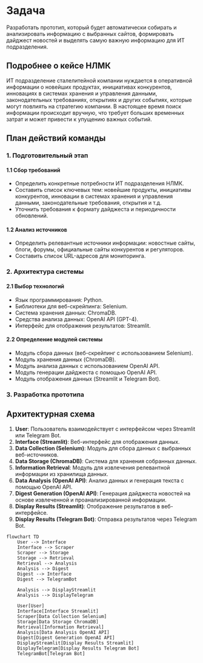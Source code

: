 # Задача

Разработать прототип, который будет автоматически собирать и анализировать информацию с выбранных сайтов, формировать дайджест новостей и выделять самую важную информацию для ИТ подразделения.

## Подробнее о кейсе НЛМК

ИТ подразделение сталелитейной компании нуждается в оперативной информации о новейших продуктах, инициативах конкурентов, инновациях в системах хранения и управления данными, законодательных требованиях, открытиях и других событиях, которые могут повлиять на стратегию компании. В настоящее время поиск информации происходит вручную, что требует больших временных затрат и может привести к упущению важных событий.

## План действий команды

### 1. Подготовительный этап

#### 1.1 Сбор требований
- Определить конкретные потребности ИТ подразделения НЛМК.
- Составить список ключевых тем: новейшие продукты, инициативы конкурентов, инновации в системах хранения и управления данными, законодательные требования, открытия и т.д.
- Уточнить требования к формату дайджеста и периодичности обновлений.

#### 1.2 Анализ источников
- Определить релевантные источники информации: новостные сайты, блоги, форумы, официальные сайты конкурентов и регуляторов.
- Составить список URL-адресов для мониторинга.

### 2. Архитектура системы

#### 2.1 Выбор технологий
- Язык программирования: Python.
- Библиотеки для веб-скрейпинга: Selenium.
- Система хранения данных: ChromaDB.
- Средства анализа данных: OpenAI API (GPT-4).
- Интерфейс для отображения результатов: Streamlit.

#### 2.2 Определение модулей системы
- Модуль сбора данных (веб-скрейпинг с использованием Selenium).
- Модуль хранения данных (ChromaDB).
- Модуль анализа данных с использованием OpenAI API.
- Модуль генерации дайджеста с помощью OpenAI API.
- Модуль отображения данных (Streamlit и Telegram Bot).

### 3. Разработка прототипа

## Архитектурная схема
1. **User**: Пользователь взаимодействует с интерфейсом через Streamlit или Telegram Bot.
2. **Interface (Streamlit)**: Веб-интерфейс для отображения данных.
3. **Data Collection (Selenium)**: Модуль для сбора данных с выбранных веб-источников.
4. **Data Storage (ChromaDB)**: Система для хранения собранных данных.
5. **Information Retrieval**: Модуль для извлечения релевантной информации из хранилища данных.
6. **Data Analysis (OpenAI API)**: Анализ данных и генерация текста с помощью OpenAI API.
7. **Digest Generation (OpenAI API)**: Генерация дайджеста новостей на основе извлеченной и проанализированной информации.
8. **Display Results (Streamlit)**: Отображение результатов в веб-интерфейсе.
9. **Display Results (Telegram Bot)**: Отправка результатов через Telegram Bot.


```mermaid
flowchart TD
    User --> Interface
    Interface --> Scraper
    Scraper --> Storage
    Storage --> Retrieval
    Retrieval --> Analysis
    Analysis --> Digest
    Digest --> Interface
    Digest --> TelegramBot
    
    Analysis --> DisplayStreamlit
    Analysis --> DisplayTelegram
    
    User[User]
    Interface[Interface Streamlit]
    Scraper[Data Collection Selenium]
    Storage[Data Storage ChromaDB]
    Retrieval[Information Retrieval]
    Analysis[Data Analysis OpenAI API]
    Digest[Digest Generation OpenAI API]
    DisplayStreamlit[Display Results Streamlit]
    DisplayTelegram[Display Results Telegram Bot]
    TelegramBot[Telegram Bot]



